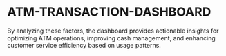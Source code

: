 # ATM-TRANSACTION-DASHBOARD
By analyzing these factors, the dashboard provides actionable insights for optimizing ATM  operations, improving cash management, and enhancing customer service efficiency based on  usage patterns.
